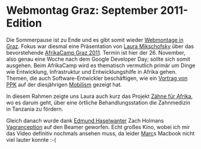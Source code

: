 # Webmontag Graz: September 2011-Edition

Die Sommerpause ist zu Ende und es gibt somit wieder [Webmontage in Graz][3]. Fokus war diesmal eine Präsentation von [Laura Mikschofsky][1] über das bevorstehende [AfrikaCamp Graz 2011][2]. Termin ist hier der 26. November, also genau eine Woche nach dem Google Developer Day; sollte sich somit ausgehen. Beim AfrikaCamp wird es thematisch vermutlich primär um Dinge wie Entwicklung, Infrastruktur und Entwicklungshilfe in Afrika gehen. Themen, die auch Software-Entwickler beschäftigen, wie ein [Vortrag von PPK][8] auf der diesjährigen [Mobilism][9] gezeigt hat.

In diesem Rahmen zeigte uns Laura auch kurz das Projekt [Zähne für Afrika][4], wo es darum geht, über eine örtliche Behandlungsstation die Zahnmedizin in Tanzania zu fördern. 

Gleich danach wurde dank [Edmund Haselwanter][5] Zach Holmans [Vagranception][6] auf den Beamer geworfen. Echt großes Kino, wobei ich mir das Video definitiv nochmals ansehen muss, da leider [Marc][7]s Macbook nicht viel lauter konnte :-(

[1]: https://twitter.com/kreuzbiss
[2]: http://www.barcamp.at/AfrikaCamp_Graz_2011
[3]: http://webmontag-graz.at/
[4]: http://www.zaehnefuerafrika.com/
[5]: http://twitter.com/ehaselwanter
[6]: http://zachholman.com/screencast/vagranception/
[7]: https://www.twitter.com/murdelta
[8]: http://www.quirksmode.org/presentations/Spring2011/mobilism.pdf
[9]: http://mobilism.nl/2011